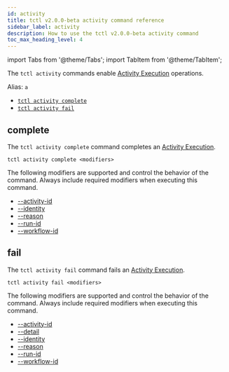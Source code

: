 ```yaml
---
id: activity
title: tctl v2.0.0-beta activity command reference
sidebar_label: activity
description: How to use the tctl v2.0.0-beta activity command
toc_max_heading_level: 4
---
```


<!-- THIS FILE IS GENERATED. DO NOT EDIT THIS FILE DIRECTLY -->

import Tabs from '@theme/Tabs';
import TabItem from '@theme/TabItem';

The `tctl activity` commands enable [Activity Execution](/activities#activity-execution) operations.

Alias: `a`

- [`tctl activity complete`](/tctl-next/activity#complete)
- [`tctl activity fail`](/tctl-next/activity#fail)

## complete

The `tctl activity complete` command completes an [Activity Execution](/activities#activity-execution).

`tctl activity complete <modifiers>`

The following modifiers are supported and control the behavior of the command.
Always include required modifiers when executing this command.

- [--activity-id](/tctl-next/modifiers#--activity-id)
- [--identity](/tctl-next/modifiers#--identity)
- [--reason](/tctl-next/modifiers#--reason)
- [--run-id](/tctl-next/modifiers#--run-id)
- [--workflow-id](/tctl-next/modifiers#--workflow-id)

## fail

The `tctl activity fail` command fails an [Activity Execution](/activities#activity-execution).

`tctl activity fail <modifiers>`

The following modifiers are supported and control the behavior of the command.
Always include required modifiers when executing this command.

- [--activity-id](/tctl-next/modifiers#--activity-id)
- [--detail](/tctl-next/modifiers#--detail)
- [--identity](/tctl-next/modifiers#--identity)
- [--reason](/tctl-next/modifiers#--reason)
- [--run-id](/tctl-next/modifiers#--run-id)
- [--workflow-id](/tctl-next/modifiers#--workflow-id)
